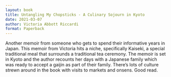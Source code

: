 ```yaml
---
layout: book
title: Untangling My Chopsticks - A Culinary Sojourn in Kyoto
date: 2021-03-07
author: Victoria Abbott Riccardi
format: Paperback
---
```


Another memoir from someone who gets to spend their informative years in Japan. This memoir from Victoria hits a niche, specifically Kaiseki, a special traditional meal that surrounds a traditional tea ceremony. The memoir is set in Kyoto and the author recounts her days with a Japanese family which was ready to accept a gaijin as part of their family. There’s lots of culture strewn around in the book with visits to markets and onsens. Good read.
